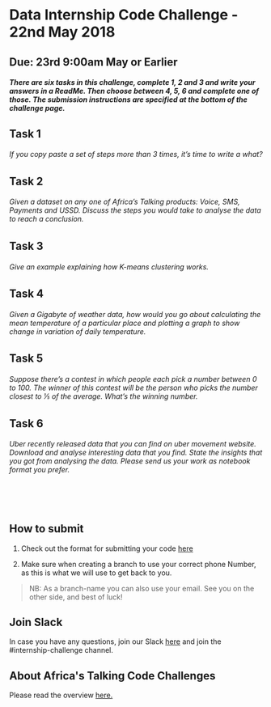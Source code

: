 # Data Internship Code Challenge - 22nd May 2018
## Due: 23rd 9:00am May or Earlier


##### There are six tasks in this challenge, complete 1, 2 and 3 and write your answers in a ReadMe. Then choose between 4, 5, 6 and complete one of those. The submission instructions are specified at the bottom of the challenge page.

## Task 1
###### If you copy paste a set of steps more than 3 times, it’s time to write a what?


## Task 2
###### Given a dataset on any one of Africa’s Talking products: Voice, SMS, Payments and USSD. Discuss the steps you would take to analyse the data to reach a conclusion.

## Task 3
###### Give an example explaining how K-means clustering works.

## Task 4
###### Given a Gigabyte of weather data, how would you go about calculating the mean temperature of a particular place and plotting a graph to show change in variation of daily temperature.

## Task 5
###### Suppose there’s a contest in which people each pick a number between 0 to 100. The winner of this contest will be the person who picks the number closest to ⅕ of the average. What’s the winning number.

## Task 6
###### Uber recently released data that you can find on uber movement website. Download and analyse interesting data that you find. State the insights that you got from analysing the data. Please send us your work as notebook format you prefer.

<br><br>

## How to submit
1. Check out the format for submitting your code [here](http://atdevoutreach.viewdocs.io/DataInternshipCodeChallengeMay2018/CodeChallengeSteps/)

2.  Make sure when creating a branch to use your correct phone Number, as this is what we will use to get back to you.

> NB: As a branch-name you can also use your email.
> See you on the other side, and best of luck!


## Join Slack
In case you have any questions, join our Slack [here](https://slackin-africastalking.now.sh/) and join the #internship-challenge channel.

## About Africa's Talking Code Challenges
Please read the overview [here.](http://atdevoutreach.viewdocs.io/DataInternshipCodeChallengeMay2018/)
